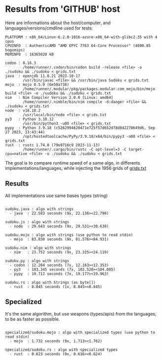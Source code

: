# Results from 'GITHUB' host

Here are informations about the host/computer, and languages/versions/cmdline used for tests:
```
PLATFORM : x86_64/Linux-6.2.0-1016-azure-x86_64-with-glibc2.35 with 4 cpus
CPUINFO  : AuthenticAMD "AMD EPYC 7763 64-Core Processor" (4890.85 bogomips)
MEMINFO  : 16365020 kB

codon : 0.16.3
        /home/runner/.codon/bin/codon build -release <file> -o ./sudoku && ./sudoku < grids.txt
java  : openjdk 11.0.21 2023-10-17
        /usr/bin/javac <file> && /usr/bin/java Sudoku < grids.txt
mojo  : mojo 0.5.0 (6e50a738)
        /home/runner/.modular/pkg/packages.modular.com_mojo/bin/mojo build <file> -o ./sudoku && ./sudoku < grids.txt
nim   : Nim Compiler Version 2.0.0 [Linux: amd64]
        /home/runner/.nimble/bin/nim compile -d:danger <file> && ./sudoku < grids.txt
node  : v18.18.2
        /usr/local/bin/node <file> < grids.txt
py3   : Python 3.10.12
        /usr/bin/python3 -uOO <file> < grids.txt
pypy  : Python 3.9.18 (c5262994620471e725f57d652d78d842270649d6, Sep 27 2023, 13:43:44)
        /opt/hostedtoolcache/PyPy/3.9.18/x64/bin/pypy3 -uOO <file> < grids.txt
rust  : rustc 1.74.0 (79e9716c9 2023-11-13)
        /home/runner/.cargo/bin/rustc -C opt-level=3 -C target-cpu=native <file> -o ./sudoku && ./sudoku < grids.txt

```

The goal is to compare runtime speed of a same algo, in differents implementations/languages, while injecting the 1956 grids of [grids.txt](grids.txt)

## Results

All implementations use same bases types (string)

```

sudoku.java : algo with strings
  - java  : 22.583 seconds (9x, 22.136><22.790)

sudoku.js : algo with strings
  - node  : 29.643 seconds (9x, 29.531><30.638)

sudoku.mojo : algo with strings (use python to read stdin)
  - mojo  : 83.838 seconds (9x, 81.576><84.931)

sudoku.nim : algo with strings
  - nim   : 23.752 seconds (9x, 23.325><24.119)

sudoku.py : algo with strings
  - codon : 12.204 seconds (7x, 12.163><12.353)
  - py3   : 103.345 seconds (7x, 102.520><104.085)
  - pypy  : 19.712 seconds (7x, 19.177><19.963)

sudoku.rs : algo with Strings (as byte[])
  - rust  : 8.845 seconds (1x, 8.845><8.845)

```

## Specialized

It's the same algorithm, but use weapons (types/apis) from the languages, to be as faster as possible.

```

specialized/sudoku.mojo : algo with specialized types (use python to read stdin)
  - mojo  : 1.732 seconds (9x, 1.713><1.762)

specialized/sudoku.rs : algo with specialized types
  - rust  : 0.623 seconds (9x, 0.616><0.624)

```


